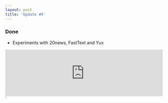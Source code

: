 ```yaml
---
layout: post
title: 'Update #5'
---
```

### Done
  * Experiments with 20news, FastText and Yux 
  
<iframe class="slideshow-iframe" src="https://MarkusThill.github.io/slides/my-pics1.html"
style="width:100%" frameborder="0" scrolling="no" onload="resizeIframe(this)"></iframe>`
